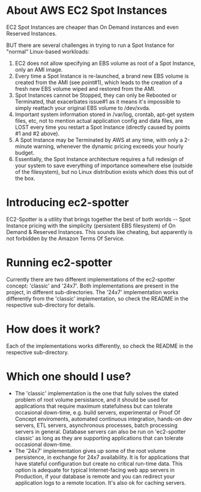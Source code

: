 # About AWS EC2 Spot Instances

EC2 Spot Instances are cheaper than On Demand instances and even Reserved Instances.

BUT there are several challenges in trying to run a Spot Instance for "normal" Linux-based workloads: 

1. EC2 does not allow specifying an EBS volume as root of a Spot Instance, only an AMI image. 
2. Every time a Spot Instance is re-launched, a brand new EBS volume is created from the AMI (see point#1), which leads to the creation of a fresh new EBS volume wiped and restored from the AMI. 
3. Spot Instances cannot be Stopped, they can only be Rebooted or Terminated, that exacerbates issue#1 as it means it's impossible to simply reattach your original EBS volume to /dev/xvda. 
4. Important system information stored in /var/log, crontab, apt-get system files, etc, not to mention actual application config and data files, are LOST every time you restart a Spot Instance (directly caused by points #1 and #2 above).
5. A Spot Instance may be Terminated by AWS at any time, with only a 2-minute warning, whenever the dynamic pricing exceeds your hourly budget.
6. Essentially, the Spot Instance architecture requires a full redesign of your system to save everything of importance somewhere else (outside of the filesystem), but no Linux distribution exists which does this out of the box.

# Introducing ec2-spotter

EC2-Spotter is a utility that brings together the best of both worlds -- Spot Instance pricing with
the simplicity (persistent EBS filesystem) of On Demand & Reserved Instances. This sounds like cheating, but apparently is not forbidden by the Amazon Terms Of Service.

# Running ec2-spotter

Currently there are two different implementations of the ec2-spotter concept: 'classic' and '24x7'. Both implementations are present in the project, in different sub-directories. The '24x7' implementation works differently from the 'classic' implementation, so check the README in the respective sub-directory for details.

# How does it work?

Each of the implementations works differently, so check the README in the respective sub-directory.

# Which one should I use?

- The 'classic' implementation is the one that fully solves the stated problem of root volume persistance, and it should be used for applications that require maximum statefulness but can tolerate occasional down-time, e.g. build servers, experimental or Proof Of Concept enviroments, automated continuous integration, hands-on dev servers, ETL servers, asynchronous processes, batch processing servers in general. Database servers can also be run on 'ec2-spotter classic' as long as they are supporting applications that can tolerate occasional down-time.
- The '24x7' implementation gives up some of the root volume persistence, in exchange for 24x7 availability. It is for applications that have stateful configuration but create no critical run-time data. This option is adequate for typical Internet-facing web app servers in Production, if your database is remote and you can redirect your application logs to a remote location. It's also ok for caching servers.
